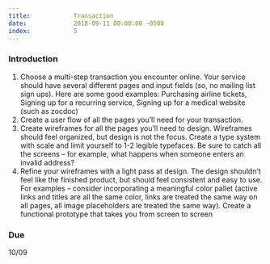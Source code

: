 ```yaml
---
title:            Transaction
date:             2018-09-11 00:00:00 -0500
index:            5
---
```



### Introduction

1. Choose a multi-step transaction you encounter online. Your service should have several different pages and input fields (so, no mailing list sign ups). Here are some good examples: Purchasing airline tickets, Signing up for a recurring service, Signing up for a medical website (such as zocdoc)
2. Create a user flow of all the pages you’ll need for your transaction.
3. Create wireframes for all the pages you’ll need to design. Wireframes should feel organized, but design is not the focus. Create a type system with scale and limit yourself to 1-2 legible typefaces. Be sure to catch all the screens – for example, what happens when someone enters an invalid address?
4. Refine your wireframes with a light pass at design. The design shouldn’t feel like the finished product, but should feel consistent and easy to use. For examples – consider incorporating a meaningful color pallet (active links and titles are all the same color, links are treated the same way on all pages, all image placeholders are treated the same way). Create a functional prototype that takes you from screen to screen


### Due
10/09
